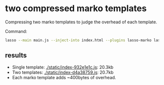 # two compressed marko templates

Compressing two marko templates to judge the overhead of each template.

Command:
```bash
lasso --main main.js --inject-into index.html --plugins lasso-marko lasso-less --production
```

## results

- Single template: [./static/index-932e1e1c.js](../marko-single/static/index-932e1e1c.js): 20.3kb
- Two templates: [./static/index-d4a38759.js](../marko-single/static/index-d4a38759.js): 20.7kb
- Each marko template adds ~400bytes of overhead.
